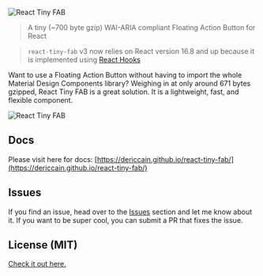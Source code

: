 ![React Tiny FAB](https://raw.githubusercontent.com/dericgw/react-tiny-fab/master/logo.png)

> A tiny (~700 byte gzip) WAI-ARIA compliant Floating Action Button for React

> `react-tiny-fab` v3 now relies on React version 16.8 and up because it is implemented using [React Hooks](https://reactjs.org/docs/hooks-intro.html)

Want to use a Floating Action Button without having to import the whole Material Design Components library? Weighing in
at only around 671 bytes gzipped, React Tiny FAB is a great solution. It is a lightweight, fast, and flexible component.

![React Tiny FAB](https://raw.githubusercontent.com/dericgw/react-tiny-fab/master/fab.gif)

## Docs
Please visit here for docs: [https://dericcain.github.io/react-tiny-fab/](https://dericcain.github.io/react-tiny-fab/)

## Issues
If you find an issue, head over to the [Issues](https://github.com/dericgw/react-tiny-fab/issues) section and let me
know about it. If you want to be super cool, you can submit a PR that fixes the issue.

## License (MIT)
[Check it out here.](https://github.com/dericgw/react-tiny-fab/blob/master/LICENSE)
